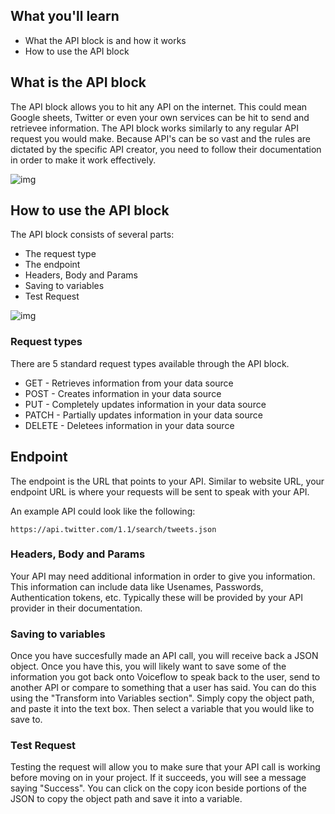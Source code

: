 ## **What you'll learn**

- What the API block is and how it works
- How to use the API block



## What is the API block



The API block allows you to hit any API on the internet. This could mean Google sheets, Twitter or even your own services can be hit to send and retrievee information. The API block works similarly to any regular API request you would make. Because API's can be so vast and the rules are dictated by the specific API creator, you need to follow their documentation in order to make it work effectively. 

![img](https://i.imgur.com/BC2pYUm.png)

## How to use the API block

The API block consists of several parts:

- The request type
- The endpoint
- Headers, Body and Params
- Saving to variables
- Test Request 

![img](https://i.imgur.com/vThs844.png)

### Request types

There are 5 standard request types available through the API block.

- GET - Retrieves information from your data source
- POST - Creates information in your data source
- PUT - Completely updates information in your data source
- PATCH - Partially updates information in your data source
- DELETE - Deletees information in your data source

## Endpoint 

The endpoint is the URL that points to your API. Similar to website URL, your endpoint URL is where your requests will be sent to speak with your API.

An example API could look like the following:

```
https://api.twitter.com/1.1/search/tweets.json
```

### Headers, Body and Params

Your API may need additional information in order to give you information. This information can include data like Usenames, Passwords, Authentication tokens, etc. Typically these will be provided by your API provider in their documentation.

### Saving to variables

Once you have succesfully made an API call, you will receive back a JSON object. Once you have this, you will likely want to save some of the information you got back onto Voiceflow to speak back to the user, send to another API or compare to something that a user has said. You can do this using the "Transform into Variables section". Simply copy the object path, and paste it into the text box. Then select a variable that you would like to save to.



### Test Request

Testing the request will allow you to make sure that your API call is working before moving on in your project. If it succeeds, you will see a message saying "Success". You can click on the copy icon beside portions of the JSON to copy the object path and save it into a variable.
